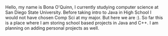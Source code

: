 Hello, my name is Bona O'Quinn, I currently studying computer science at San Diego State University. 
Before taking intro to Java in High School I would not have chosen Comp Sci at my major.
But here we are :). So far this is a place where I am storing school based projects in Java and C++. 
I am planning on adding personal projects as well.

<!---
BonaOQuinn/BonaOQuinn is a ✨ special ✨ repository because its `README.md` (this file) appears on your GitHub profile.
You can click the Preview link to take a look at your changes.
--->
